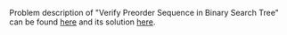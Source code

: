 Problem description of "Verify Preorder Sequence in Binary Search Tree" can be found [here](https://leetcode.com/problems/verify-preorder-sequence-in-binary-search-tree/description/) and its solution [here](https://github.com/aurimas13/Solutions-To-Problems/blob/main/LeetCode/Python%20Solutions/Verify%20Preorder%20Sequence%20in%20Binary%20Search%20Tree/verify.py).